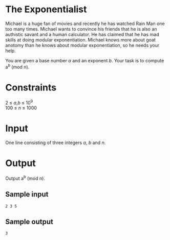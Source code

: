 # The Exponentialist
Michael is a huge fan of movies and recently he has watched Rain Man one too
many times. Michael wants to convince his friends that he is also an
authistic savant and a human calculator. He has claimed that he has mad skills
at doing modular exponentiation. Michael knows more about goat anotomy than
he knows about modular exponentiation, so he needs your help.

You are given a base number _a_ and an exponent _b_. Your task is to compute
a<sup>b</sup> (mod n).

# Constraints
2 &le; _a_,_b_ &le; 10<sup>9</sup> <br />
100 &le; _n_ &le; 1000

# Input
One line consisting of three integers _a_, _b_ and _n_.

# Output
Output a<sup>b</sup> (mod n).

## Sample input
```
2 3 5
```
## Sample output
```
3
```
